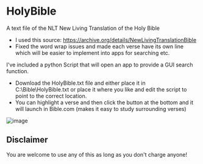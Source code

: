 # HolyBible
A text file of the NLT New Living Translation of the Holy Bible
 * I used this source:  https://archive.org/details/NewLivingTranslationBible
 * Fixed the word wrap issues and made each verse have its own line which will be easier to implement into apps for searching etc.

I've included a python Script that will open an app to provide a GUI search function.
 * Download the HolyBible.txt file and either place it in C:\Bible\HolyBible.txt or place it where you like and edit the script to point to the correct location.
 * You can highlight a verse and then click the button at the bottom and it will launch in Bible.com (makes it easy to study surrounding verses)


![image](https://github.com/user-attachments/assets/1207eb6f-9665-4d0b-a3f6-60c85b9a90c9)

   

## Disclaimer
You are welcome to use any of this as long as you don't charge anyone!
